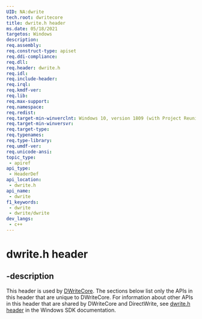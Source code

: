 ```yaml
---
UID: NA:dwrite
tech.root: dwritecore
title: dwrite.h header
ms.date: 05/18/2021 
targetos: Windows
description: 
req.assembly: 
req.construct-type: apiset
req.ddi-compliance: 
req.dll: 
req.header: dwrite.h
req.idl: 
req.include-header: 
req.irql: 
req.kmdf-ver: 
req.lib: 
req.max-support: 
req.namespace: 
req.redist: 
req.target-min-winverclnt: Windows 10, version 1809 (with Project Reunion)
req.target-min-winversvr: 
req.target-type: 
req.typenames: 
req.type-library: 
req.umdf-ver: 
req.unicode-ansi: 
topic_type:
 - apiref
api_type:
 - HeaderDef
api_location:
 - dwrite.h
api_name:
 - dwrite
f1_keywords:
 - dwrite
 - dwrite/dwrite
dev_langs:
 - c++
---
```


# dwrite.h header


## -description

This header is used by [DWriteCore](../_dwritecore/index.md). The sections below list only the APIs in this header that are unique to DWriteCore. For information about other APIs in this header that are shared by DWriteCore and DirectWrite, see [dwrite.h header](/windows/win32/api/dwrite/) in the Windows SDK documentation.
